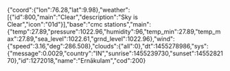 {"coord":{"lon":76.28,"lat":9.98},"weather":[{"id":800,"main":"Clear","description":"Sky is Clear","icon":"01d"}],"base":"cmc stations","main":{"temp":27.89,"pressure":1022.96,"humidity":96,"temp_min":27.89,"temp_max":27.89,"sea_level":1022.61,"grnd_level":1022.96},"wind":{"speed":3.16,"deg":286.508},"clouds":{"all":0},"dt":1455278986,"sys":{"message":0.0029,"country":"IN","sunrise":1455239730,"sunset":1455282170},"id":1272018,"name":"Ernākulam","cod":200}
